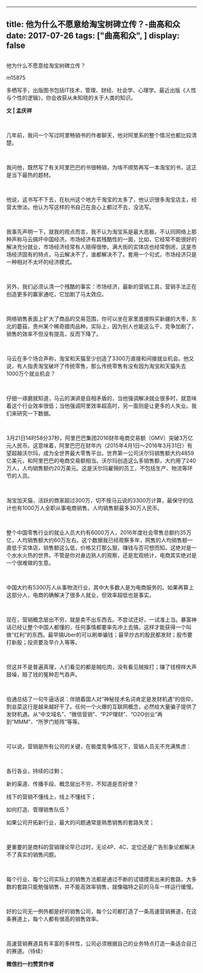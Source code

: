 
---
title:   他为什么不愿意给淘宝树碑立传？-曲高和众
date: 2017-07-26
tags: ["曲高和众", ]
display: false
---


## 



他为什么不愿意给淘宝树碑立传？




m15875




多栖写手，出版图书包括IT技术，管理、财经、社会学、心理学。最近出版《人性与个性的逻辑》，你会收获从未知晓的关于人类的知识。


**文 | 孟庆祥**

&nbsp;

几年前，我问一个写过阿里畅销书的作者聊天，他对阿里系的整个情况也都比较清楚。

&nbsp;

我问他，既然写了有关阿里巴巴的书很畅销，为啥不顺势再写一本淘宝的书，这正是当下最热的题材。

&nbsp;

他说，这书写不下去，在杭州这个地方干淘宝的太多了，他认识很多淘宝店主，经营太惨淡。他认为写这样的书自己在良心上都过不去，没法写。

&nbsp;

我事先声明一下，就我的观点而言，我不认为淘宝系是最大恶极，不认同网络上那种声称马云搞坏中国经济。市场经济有其残酷性的一面，比如，它经常不能很好的解决充分就业，市场经济经常有人赔得很惨。满大街的实体店也经常倒闭，这是市场经济固有的特点，马云解决不了，谁都解决不了。套用一个句式，市场经济只是一种相对不太坏的经济模式。

&nbsp;

另外，我们必须认清一个残酷的事实：市场经济，最新的营销工具，营销手法正在创造更多的赢家通吃，它加剧了马太效应。

&nbsp;

网络销售表面上扩大了商品的交易范围，你可以坐在家里直接购买新疆的大枣，东北的蘑菇，贵州某个稀奇腊肉品种。实际上，因为别人也能这么干，竞争加剧了，销售的效率不但没有提高，反而下降了。

&nbsp;

马云在多个场合声称，淘宝和天猫至少创造了3300万直接和间接就业机会。他又说，有人指责淘宝破坏了传统零售，那么传统零售有没有因为淘宝和天猫失去1000万个就业机会？

&nbsp;

仔细一琢磨就知道，马云的演讲是自相矛盾的，当他强调解决就业很多时，就意味着这个行业效率很低；当他强调阿里效率超高时，另一面则是让更多的人失业。我们来研究一下数据。

&nbsp;

3月21日14时58分37秒，阿里巴巴集团2016财年电商交易额（GMV）突破3万亿元人民币。这意味着，阿里巴巴在财年内（2015年4月1日～2016年3月31日）有望超越沃尔玛，成为全世界最大零售平台。世界第一公司沃尔玛销售额大约4859亿美元，和阿里巴巴的电商交易额相当。沃尔玛创造这么多销售额，大约用了240万人，人均销售额约20万美元。这是沃尔玛雇佣的员工，不包括生产、物流等环节的人员。

&nbsp;

淘宝加天猫，活跃的商家超过300万，切不按马云说的3300万计算，最保守的估计也有1000万人全职从事电商销售。人均销售额最多30万人民币。

&nbsp;

整个中国零售行业的就业人员大约有6000万人，2016年度社会零售总额约35万亿，人均销售额大约60万左右。这个数据我已经观察多年，网售的人均销售额一直低于实体店，销售额这么低，价格又打那么狠，赚钱与否可想而知。这绝对是一个水水火热的世界。不管是你对身边熟人的观察，还是宏观统计，电商其实绝对是一个很难做的生意。

&nbsp;

中国大约有5300万人从事物流行业，其中大多数人是为电商服务的。如果再算上这部分人，电商的确解决了很多人就业，但效率超低也是事实。

&nbsp;

现在，营销概念层出不穷，就是卖不出东西去。不尝试还好，一试准上当。暴富神话已经让整个中国人都懂的，任何事情都要率先冲上去搞，这样才能获得一个叫做“红利”的东西。最早搞Uber的可以刷单骗钱；最早炒古的股民都发财；股市要打新股；投资要及早介入等等。

&nbsp;

但这并不是普遍真理，人们看见的都是贼吃肉，没有看见贼挨打；赚了钱榜样大声鼓噪，赔了钱的冤种忍气吞声。

&nbsp;

伯通总结了一句牛逼话说：伴随着国人对“神秘技术名词肯定是发财机遇”的信仰，割韭菜这行是越来越好干了。任何一个火爆的互联网概念，必然给大量骗子提供了发财机遇。从“中文域名”、“微信营销”、“P2P理财”、“O2O创业”再到“MMM”、“所罗门矩阵”等等。

&nbsp;

可以说，营销是所有公司的关键，在极度竞争情况下，营销人员无不充满焦虑：

&nbsp;

各行各业，持续的过剩；

新的渠道、传播手段、概念层出不穷，不知道是否好使？ 

线下的营销不懂线上，线上不懂线下；

如何打造、管理销售队伍？ 

如果公司开拓新行业，最大的问题通常是熟悉销售的套路失灵；

&nbsp;

更重要的是商科的营销理论早已过时，无论4P、4C、定位还是广告形象论都解决不了真实的销售问题。

&nbsp;

每个行业、每个公司实际上的销售方法都是通过不断的试错摸索出来的套路，大多数的套路只能勉强销售，并不能高效率销售，就像福特之前的马车一样运行缓慢。

&nbsp;

好的公司无一例外都是好的销售公司，每个公司都打造了一条高速营销赛道，在这条赛道上，每个人都有很高的销售效率。

&nbsp;

高速营销赛道具有丰富的多样性，公司必须根据自己的业务特点打造一条适合自己的赛道。（待续）




**微信扫一扫赞赏作者**
















